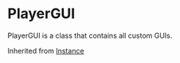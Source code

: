# PlayerGUI
PlayerGUI is a class that contains all custom GUIs.

Inherited from [Instance](../Instance)
